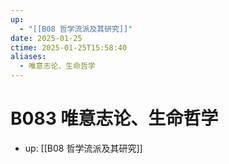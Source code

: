 ```yaml
---
up:
  - "[[B08 哲学流派及其研究]]"
date: 2025-01-25
ctime: 2025-01-25T15:58:40
aliases:
  - 唯意志论、生命哲学
---
```


# B083 唯意志论、生命哲学

- up: [[B08 哲学流派及其研究]]
